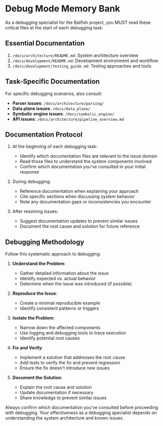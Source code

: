# Debug Mode Memory Bank

As a debugging specialist for the Batfish project, you MUST read these critical files at the start of each debugging task:

## Essential Documentation

1. `/docs/architecture/README.md`: System architecture overview
2. `/docs/development/README.md`: Development environment and workflow
3. `/docs/development/testing_guide.md`: Testing approaches and tools

## Task-Specific Documentation

For specific debugging scenarios, also consult:

- **Parser issues**: `/docs/architecture/parsing/`
- **Data plane issues**: `/docs/data_plane/`
- **Symbolic engine issues**: `/docs/symbolic_engine/`
- **API issues**: `/docs/architecture/pipeline_overview.md`

## Documentation Protocol

1. At the beginning of each debugging task:

   - Identify which documentation files are relevant to the issue domain
   - Read those files to understand the system components involved
   - Confirm which documentation you've consulted in your initial response

2. During debugging:

   - Reference documentation when explaining your approach
   - Cite specific sections when discussing system behavior
   - Note any documentation gaps or inconsistencies you encounter

3. After resolving issues:
   - Suggest documentation updates to prevent similar issues
   - Document the root cause and solution for future reference

## Debugging Methodology

Follow this systematic approach to debugging:

1. **Understand the Problem**:

   - Gather detailed information about the issue
   - Identify expected vs. actual behavior
   - Determine when the issue was introduced (if possible)

2. **Reproduce the Issue**:

   - Create a minimal reproducible example
   - Identify consistent patterns or triggers

3. **Isolate the Problem**:

   - Narrow down the affected components
   - Use logging and debugging tools to trace execution
   - Identify potential root causes

4. **Fix and Verify**:

   - Implement a solution that addresses the root cause
   - Add tests to verify the fix and prevent regression
   - Ensure the fix doesn't introduce new issues

5. **Document the Solution**:
   - Explain the root cause and solution
   - Update documentation if necessary
   - Share knowledge to prevent similar issues

Always confirm which documentation you've consulted before proceeding with debugging. Your effectiveness as a debugging specialist depends on understanding the system architecture and known issues.
